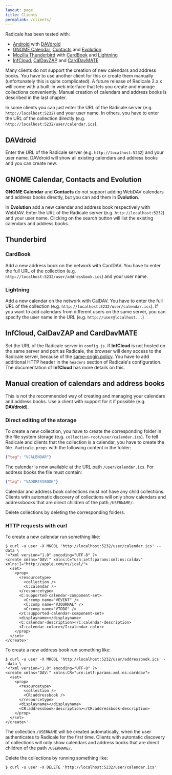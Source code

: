 ```yaml
---
layout: page
title: Clients
permalink: /clients/
---
```


Radicale has been tested with:

  * [Android](https://android.com/) with
    [DAVdroid](https://davdroid.bitfire.at/)
  * [GNOME Calendar](https://wiki.gnome.org/Apps/Calendar),
    [Contacts](https://wiki.gnome.org/Apps/Contacts) and
    [Evolution](https://wiki.gnome.org/Apps/Evolution)
  * [Mozilla Thunderbird](https://www.mozilla.org/thunderbird/) with
    [CardBook](https://addons.mozilla.org/thunderbird/addon/cardbook/) and
    [Lightning](https://www.mozilla.org/projects/calendar/)
  * [InfCloud](https://www.inf-it.com/open-source/clients/infcloud/),
    [CalDavZAP](https://www.inf-it.com/open-source/clients/caldavzap/) and
    [CardDavMATE](https://www.inf-it.com/open-source/clients/carddavmate/)

Many clients do not support the creation of new calendars and address books.
You have to use another client for this or create them manually
(unfortunately this is quite complicated). A future release of Radicale 2.x.x
will come with a built-in web interface that lets you create and manage
collections conveniently. Manual creation of
calendars and address books is described in the last chapter.

In some clients you can just enter the URL of the Radicale server
(e.g. `http://localhost:5232`) and your user name. In others, you have to
enter the URL of the collection directly
(e.g. `http://localhost:5232/user/calendar.ics`).

## DAVdroid

Enter the URL of the Radicale server (e.g. `http://localhost:5232`) and your
user name. DAVdroid will show all existing calendars and address books and you
can create new.

## GNOME Calendar, Contacts and Evolution

**GNOME Calendar** and **Contacts** do not support adding WebDAV calendars
and address books directly, but you can add them in **Evolution**.

In **Evolution** add a new calendar and address book respectively with WebDAV.
Enter the URL of the Radicale server (e.g. `http://localhost:5232`) and your
user name. Clicking on the search button will list the existing calendars and
address books.

## Thunderbird

### CardBook

Add a new address book on the network with CardDAV. You have to enter the full
URL of the collection (e.g. `http://localhost:5232/user/addressbook.ics`) and
your user name.

### Lightning

Add a new calendar on the network with CalDAV. You have to enter the full URL
of the collection (e.g. `http://localhost:5232/user/calendar.ics`).
If you want to add calendars from different users on the same server, you can
specify the user name in the URL (e.g. `http://user@localhost...`)

## InfCloud, CalDavZAP and CardDavMATE

Set the URL of the Radicale server in ``config.js``. If **InfCloud** is not
hosted on the same server and port as Radicale, the browser will deny access to
the Radicale server, because of the
[same-origin policy](https://en.wikipedia.org/wiki/Same-origin_policy).
You have to add additional HTTP header in the `headers` section of Radicale's
configuration. The documentation of **InfCloud** has more details on this.

## Manual creation of calendars and address books

This is not the recommended way of creating and managing your calendars and
address books. Use a client with support for it if possible
(e.g. **DAVdroid**).

### Direct editing of the storage

To create a new collection, you have to create the corresponding folder in the
file system storage (e.g. `collection-root/user/calendar.ics`).
To tell Radicale and clients that the collection is a calendar, you have to
create the file ``.Radicale.props`` with the following content in the folder:

```json
{"tag": "VCALENDAR"}
```

The calendar is now available at the URL path ``/user/calendar.ics``.
For address books the file must contain:

```json
{"tag": "VADDRESSBOOK"}
```

Calendar and address book collections must not have any child collections.
Clients with automatic discovery of collections will only show calendars and
addressbooks that are direct children of the path `/USERNAME/`.

Delete collections by deleting the corresponding folders.

### HTTP requests with curl

To create a new calendar run something like:

```shell
$ curl -u user -X MKCOL 'http://localhost:5232/user/calendar.ics' --data \
'<?xml version="1.0" encoding="UTF-8" ?>
<create xmlns="DAV:" xmlns:C="urn:ietf:params:xml:ns:caldav" xmlns:I="http://apple.com/ns/ical/">
  <set>
    <prop>
      <resourcetype>
        <collection />
        <C:calendar />
      </resourcetype>
      <C:supported-calendar-component-set>
        <C:comp name="VEVENT" />
        <C:comp name="VJOURNAL" />
        <C:comp name="VTODO" />
      </C:supported-calendar-component-set>
      <displayname></displayname>
      <C:calendar-description></C:calendar-description>
      <I:calendar-color></I:calendar-color>
    </prop>
  </set>
</create>'
```

To create a new address book run something like:

```shell
$ curl -u user -X MKCOL 'http://localhost:5232/user/addressbook.ics' --data \
'<?xml version="1.0" encoding="UTF-8" ?>
<create xmlns="DAV:" xmlns:CR="urn:ietf:params:xml:ns:carddav">
  <set>
    <prop>
      <resourcetype>
        <collection />
        <CR:addressbook />
      </resourcetype>
      <displayname></displayname>
      <CR:addressbook-description></CR:addressbook-description>
    </prop>
  </set>
</create>'
```

The collection `/USERNAME` will be created automatically, when the user
authenticates to Radicale for the first time. Clients with automatic discovery
of collections will only show calendars and address books that are direct
children of the path `/USERNAME/`.

Delete the collections by running something like:

```shell
$ curl -u user -X DELETE 'http://localhost:5232/user/calendar.ics'
```
